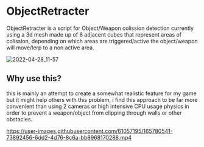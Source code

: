 # ObjectRetracter

ObjectRetracter is a script for Object/Weapon colission detection currently using a 3d mesh made up of 6 adjacent cubes that represent areas of colission, depending on which areas are triggered/active the object/weapon will move/lerp to a non active area.

![2022-04-28_11-57](https://user-images.githubusercontent.com/61057195/165782530-0734d864-4c85-4de9-88a4-3f2aff389557.png)

## Why use this?

this is mainly an attempt to create a somewhat realistic feature for my game but it might help others with this problem, i find this approach to be far more convenient than using 2 cameras or high intensive CPU usage physics in order to prevent a weapon/object from clipping through walls or other obstacles.


https://user-images.githubusercontent.com/61057195/165780541-73892456-6dd2-4d76-8c6a-bb8968170288.mp4

